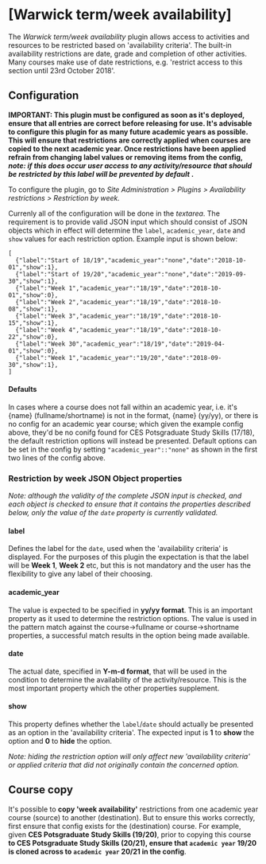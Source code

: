 # [Warwick term/week availability]

The _Warwick term/week availability_ plugin allows access to activities and resources to be restricted based on 'availability criteria'.  The built-in availability restrictions are date, grade and completion of other activities.  Many courses make use of date restrictions, e.g. 'restrict access to this section until 23rd October 2018'.

## Configuration
**IMPORTANT: This plugin must be configured as soon as it's deployed, ensure that all entries are correct before releasing for use. It's advisable to configure this plugin for as many future academic years as possible. This will ensure that restrictions are correctly applied when courses are copied to the next academic year. Once restrictions have been applied refrain from changing label values or removing items from the config, _note: if this does occur user access to any activity/resource that should be restricted by this label will be prevented by default_ .**

To configure the plugin, go to _Site Administration > Plugins > Availability restrictions > Restriction by week._

Currenly all of the configuration will be done in the _textarea_. The requirement is to provide valid JSON input which should consist of JSON objects which in effect will determine the `label`, `academic_year`, `date` and `show` values for each restriction option. Example input is shown below:

```
[
  {"label":"Start of 18/19","academic_year":"none","date":"2018-10-01","show":1},
  {"label":"Start of 19/20","academic_year":"none","date":"2019-09-30","show":1},
  {"label":"Week 1","academic_year":"18/19","date":"2018-10-01","show":0},
  {"label":"Week 2","academic_year":"18/19","date":"2018-10-08","show":1},
  {"label":"Week 3","academic_year":"18/19","date":"2018-10-15","show":1},
  {"label":"Week 4","academic_year":"18/19","date":"2018-10-22","show":0},
  {"label":"Week 30","academic_year":"18/19","date":"2019-04-01","show":0},
  {"label":"Week 1","academic_year":"19/20","date":"2018-09-30","show":1},
]
```
#### Defaults

In cases where a course does not fall within an academic year, i.e. it's {name} (fullname/shortname) is not in the format, {name} (yy/yy), or there is no config for an academic year course; which given the example config above, they'd be no conifg found for CES Potsgraduate Study Skills (17/18), the default restriction options will instead be presented. Default options can be set in the config by setting `"academic_year"::"none"` as shown in the first two lines of the config above.

### Restriction by week JSON Object properties
_Note: although the validity of the complete JSON input is checked, and each object is checked to ensure that it contains the properties described below, only the value of the `date` property is currently validated._

#### label
Defines the label for the `date`, used when the 'availability criteria' is displayed. For the purposes of this plugin the expectation is that the label will be **Week 1**, **Week 2** etc, but this is not mandatory and the user has the flexibility to give any label of their choosing.

#### academic_year
The value is expected to be specified in **yy/yy format**. This is an important property as it used to determine the restriction options. The value is used in the pattern match against the course->fullname or course->shortname properties, a successful match results in the option being made available.

#### date
The actual date, specified in **Y-m-d format**, that will be used in the condition to determine the availability of the activity/resource. This is the most important property which the other properties supplement.

#### show
This property defines whether the `label`/`date` should actually be presented as an option in the 'availability criteria'. The expected input is **1** to **show** the option and **0** to **hide** the option.

_Note: hiding the restriction option will only affect new 'availability criteria' or applied criteria that did not originally contain the concerned option._

## Course copy

It's possible to **copy 'week availability'** restrictions from one academic year course (source) to another (destination). But to ensure this works correctly, first ensure that config exists for the (destination) course. For example, given **CES Potsgraduate Study Skills (19/20)**, prior to copying this course **to CES Potsgraduate Study Skills (20/21), ensure that `academic year` 19/20 is cloned across to  `academic year` 20/21 in the config**.
